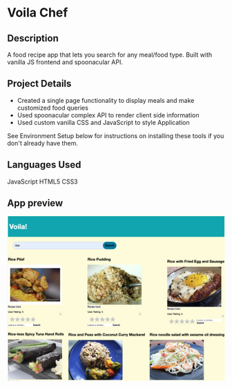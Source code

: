 # Voila Chef 

## Description

A food recipe app that lets you search for any meal/food type. Built with vanilla JS frontend and spoonacular API. 

## Project Details

- Created a single page functionality to display meals and make customized food queries 
- Used spoonacular complex API to render client side information
- Used custom vanilla CSS and JavaScript to style Application

See Environment Setup below for instructions on installing these tools if you
don't already have them.

## Languages Used

JavaScript
HTML5
CSS3

## App preview


![App Preview](assets/preview.png "App Preview")
